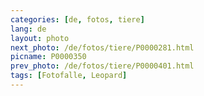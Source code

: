 ```yaml
---
categories: [de, fotos, tiere]
lang: de
layout: photo
next_photo: /de/fotos/tiere/P0000281.html
picname: P0000350
prev_photo: /de/fotos/tiere/P0000401.html
tags: [Fotofalle, Leopard]
---
```

